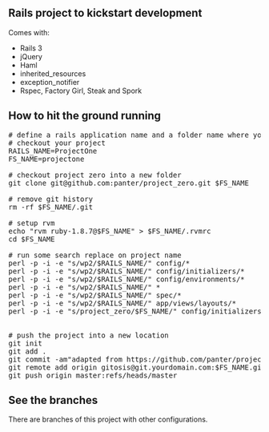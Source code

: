 ## Rails project to kickstart development

Comes with:

 * Rails 3
 * jQuery
 * Haml
 * inherited_resources
 * exception_notifier
 * Rspec, Factory Girl, Steak and Spork

## How to hit the ground running

<pre>
# define a rails application name and a folder name where you want to 
# checkout your project
RAILS_NAME=ProjectOne
FS_NAME=projectone

# checkout project zero into a new folder
git clone git@github.com:panter/project_zero.git $FS_NAME

# remove git history
rm -rf $FS_NAME/.git

# setup rvm
echo "rvm ruby-1.8.7@$FS_NAME" > $FS_NAME/.rvmrc
cd $FS_NAME

# run some search replace on project name
perl -p -i -e "s/wp2/$RAILS_NAME/" config/*
perl -p -i -e "s/wp2/$RAILS_NAME/" config/initializers/*
perl -p -i -e "s/wp2/$RAILS_NAME/" config/environments/*
perl -p -i -e "s/wp2/$RAILS_NAME/" *
perl -p -i -e "s/wp2/$RAILS_NAME/" spec/*
perl -p -i -e "s/wp2/$RAILS_NAME/" app/views/layouts/*
perl -p -i -e "s/project_zero/$FS_NAME/" config/initializers/*


# push the project into a new location
git init
git add .
git commit -am"adapted from https://github.com/panter/project_zero"
git remote add origin gitosis@git.yourdomain.com:$FS_NAME.git
git push origin master:refs/heads/master
</pre>


## See the branches

There are branches of this project with other configurations.

